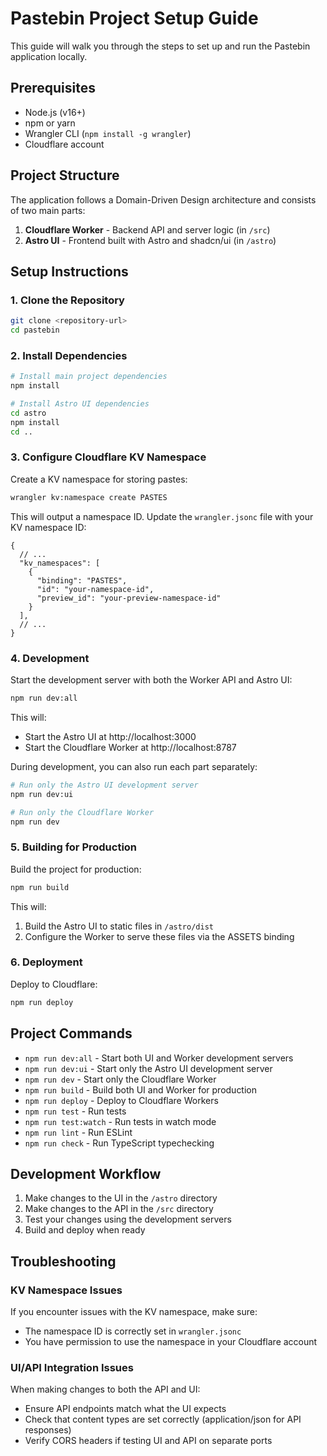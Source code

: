 # Pastebin Project Setup Guide

This guide will walk you through the steps to set up and run the Pastebin application locally.

## Prerequisites

- Node.js (v16+)
- npm or yarn
- Wrangler CLI (`npm install -g wrangler`)
- Cloudflare account

## Project Structure

The application follows a Domain-Driven Design architecture and consists of two main parts:

1. **Cloudflare Worker** - Backend API and server logic (in `/src`)
2. **Astro UI** - Frontend built with Astro and shadcn/ui (in `/astro`)

## Setup Instructions

### 1. Clone the Repository

```bash
git clone <repository-url>
cd pastebin
```

### 2. Install Dependencies

```bash
# Install main project dependencies
npm install

# Install Astro UI dependencies
cd astro
npm install
cd ..
```

### 3. Configure Cloudflare KV Namespace

Create a KV namespace for storing pastes:

```bash
wrangler kv:namespace create PASTES
```

This will output a namespace ID. Update the `wrangler.jsonc` file with your KV namespace ID:

```jsonc
{
  // ...
  "kv_namespaces": [
    {
      "binding": "PASTES",
      "id": "your-namespace-id",
      "preview_id": "your-preview-namespace-id"
    }
  ],
  // ...
}
```

### 4. Development

Start the development server with both the Worker API and Astro UI:

```bash
npm run dev:all
```

This will:
- Start the Astro UI at http://localhost:3000
- Start the Cloudflare Worker at http://localhost:8787

During development, you can also run each part separately:

```bash
# Run only the Astro UI development server
npm run dev:ui

# Run only the Cloudflare Worker
npm run dev
```

### 5. Building for Production

Build the project for production:

```bash
npm run build
```

This will:
1. Build the Astro UI to static files in `/astro/dist`
2. Configure the Worker to serve these files via the ASSETS binding

### 6. Deployment

Deploy to Cloudflare:

```bash
npm run deploy
```

## Project Commands

- `npm run dev:all` - Start both UI and Worker development servers
- `npm run dev:ui` - Start only the Astro UI development server
- `npm run dev` - Start only the Cloudflare Worker
- `npm run build` - Build both UI and Worker for production
- `npm run deploy` - Deploy to Cloudflare Workers
- `npm run test` - Run tests
- `npm run test:watch` - Run tests in watch mode
- `npm run lint` - Run ESLint
- `npm run check` - Run TypeScript typechecking

## Development Workflow

1. Make changes to the UI in the `/astro` directory
2. Make changes to the API in the `/src` directory
3. Test your changes using the development servers
4. Build and deploy when ready

## Troubleshooting

### KV Namespace Issues

If you encounter issues with the KV namespace, make sure:
- The namespace ID is correctly set in `wrangler.jsonc`
- You have permission to use the namespace in your Cloudflare account

### UI/API Integration Issues

When making changes to both the API and UI:
- Ensure API endpoints match what the UI expects
- Check that content types are set correctly (application/json for API responses)
- Verify CORS headers if testing UI and API on separate ports